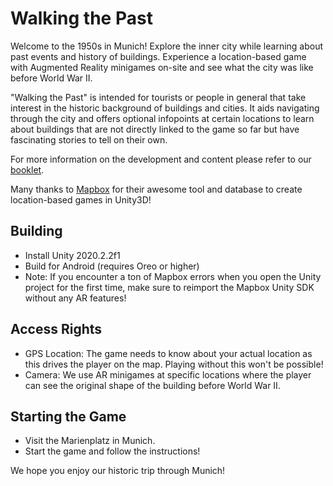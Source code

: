 # Walking the Past
Welcome to the 1950s in Munich! Explore the inner city while learning about past events and history of buildings. Experience a location-based game with Augmented Reality minigames on-site and see what the city was like before World War II. 

"Walking the Past" is intended for tourists or people in general that take interest in the historic background of buildings and cities. It aids navigating through the city and offers optional infopoints at certain locations to learn about buildings that are not directly linked to the game so far but have fascinating stories to tell on their own.

For more information on the development and content please refer to our [booklet](https://drive.google.com/file/d/1L3AJ0lE9I1qe7vXzdIU_2jAFIGDULdgT/view?usp=sharing).

Many thanks to [Mapbox](https://www.mapbox.com/) for their awesome tool and database to create location-based games in Unity3D!


## Building
* Install Unity 2020.2.2f1
* Build for Android (requires Oreo or higher)
* Note: If you encounter a ton of Mapbox errors when you open the Unity project for the first time, make sure to reimport the Mapbox Unity SDK without any AR features!

## Access Rights
* GPS Location: The game needs to know about your actual location as this drives the player on the map. Playing without this won't be possible!
* Camera: We use AR minigames at specific locations where the player can see the original shape of the building before World War II.

## Starting the Game
* Visit the Marienplatz in Munich.
* Start the game and follow the instructions!

We hope you enjoy our historic trip through Munich!

